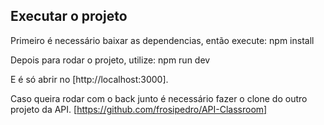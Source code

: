 ## Executar o projeto

Primeiro é necessário baixar as dependencias, então execute:
npm install

Depois para rodar o projeto, utilize:
npm run dev

E é só abrir no [http://localhost:3000].

Caso queira rodar com o back junto é necessário fazer o clone do outro projeto da API.
[https://github.com/frosipedro/API-Classroom]